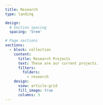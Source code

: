 ```yaml
---
title: Research
type: landing

design:
  # Section spacing
  spacing: '5rem'

# Page sections
sections:
  - block: collection
    content:
      title: Research Projects
      text: These are our current projects.
      filters:
        folders:
          - research
    design:
      view: article-grid
      fill_image: true
      columns: 3
---
```

